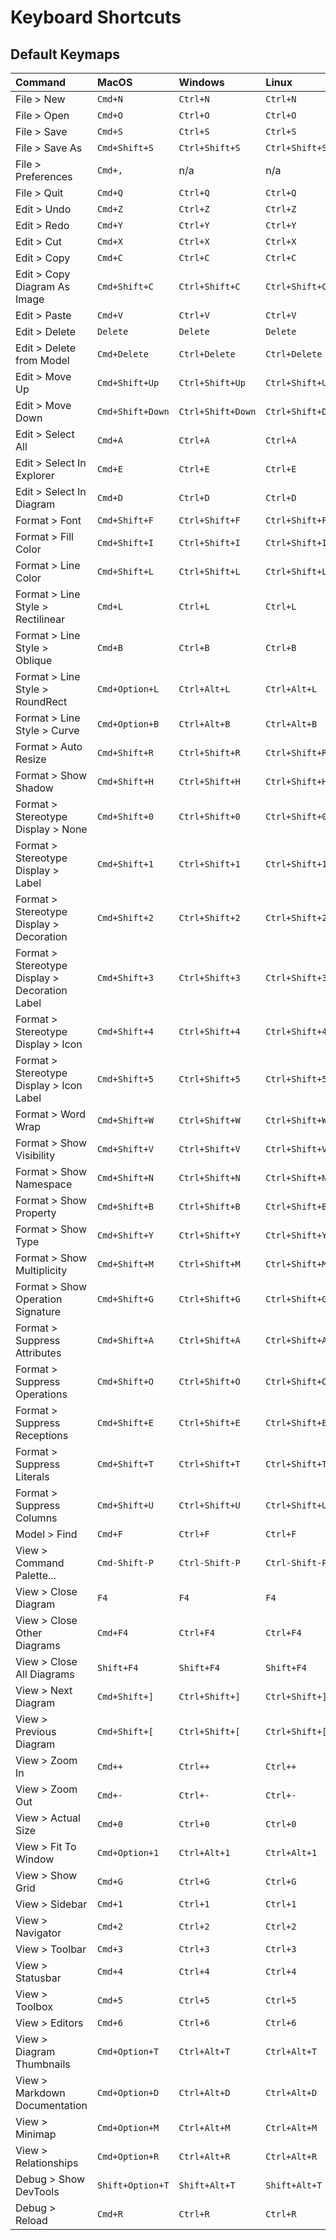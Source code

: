 # Keyboard Shortcuts

## Default Keymaps

| Command | MacOS | Windows | Linux |
| :--- | :--- | :--- | :--- |
| File &gt; New | `Cmd+N` | `Ctrl+N` | `Ctrl+N` |
| File &gt; Open | `Cmd+O` | `Ctrl+O` | `Ctrl+O` |
| File &gt; Save | `Cmd+S` | `Ctrl+S` | `Ctrl+S` |
| File &gt; Save As | `Cmd+Shift+S` | `Ctrl+Shift+S` | `Ctrl+Shift+S` |
| File &gt; Preferences | `Cmd+,` | n/a | n/a |
| File &gt; Quit | `Cmd+Q` | `Ctrl+Q` | `Ctrl+Q` |
| Edit &gt; Undo | `Cmd+Z` | `Ctrl+Z` | `Ctrl+Z` |
| Edit &gt; Redo | `Cmd+Y` | `Ctrl+Y` | `Ctrl+Y` |
| Edit &gt; Cut | `Cmd+X` | `Ctrl+X` | `Ctrl+X` |
| Edit &gt; Copy | `Cmd+C` | `Ctrl+C` | `Ctrl+C` |
| Edit &gt; Copy Diagram As Image | `Cmd+Shift+C` | `Ctrl+Shift+C` | `Ctrl+Shift+C` |
| Edit &gt; Paste | `Cmd+V` | `Ctrl+V` | `Ctrl+V` |
| Edit &gt; Delete | `Delete` | `Delete` | `Delete` |
| Edit &gt; Delete from Model | `Cmd+Delete` | `Ctrl+Delete` | `Ctrl+Delete` |
| Edit &gt; Move Up | `Cmd+Shift+Up` | `Ctrl+Shift+Up` | `Ctrl+Shift+Up` |
| Edit &gt; Move Down | `Cmd+Shift+Down` | `Ctrl+Shift+Down` | `Ctrl+Shift+Down` |
| Edit &gt; Select All | `Cmd+A` | `Ctrl+A` | `Ctrl+A` |
| Edit &gt; Select In Explorer | `Cmd+E` | `Ctrl+E` | `Ctrl+E` |
| Edit &gt; Select In Diagram | `Cmd+D` | `Ctrl+D` | `Ctrl+D` |
| Format &gt; Font | `Cmd+Shift+F` | `Ctrl+Shift+F` | `Ctrl+Shift+F` |
| Format &gt; Fill Color | `Cmd+Shift+I` | `Ctrl+Shift+I` | `Ctrl+Shift+I` |
| Format &gt; Line Color | `Cmd+Shift+L` | `Ctrl+Shift+L` | `Ctrl+Shift+L` |
| Format &gt; Line Style &gt; Rectilinear | `Cmd+L` | `Ctrl+L` | `Ctrl+L` |
| Format &gt; Line Style &gt; Oblique | `Cmd+B` | `Ctrl+B` | `Ctrl+B` |
| Format &gt; Line Style &gt; RoundRect | `Cmd+Option+L` | `Ctrl+Alt+L` | `Ctrl+Alt+L` |
| Format &gt; Line Style &gt; Curve | `Cmd+Option+B` | `Ctrl+Alt+B` | `Ctrl+Alt+B` |
| Format &gt; Auto Resize | `Cmd+Shift+R` | `Ctrl+Shift+R` | `Ctrl+Shift+R` |
| Format &gt; Show Shadow | `Cmd+Shift+H` | `Ctrl+Shift+H` | `Ctrl+Shift+H` |
| Format &gt; Stereotype Display &gt; None | `Cmd+Shift+0` | `Ctrl+Shift+0` | `Ctrl+Shift+0` |
| Format &gt; Stereotype Display &gt; Label | `Cmd+Shift+1` | `Ctrl+Shift+1` | `Ctrl+Shift+1` |
| Format &gt; Stereotype Display &gt; Decoration | `Cmd+Shift+2` | `Ctrl+Shift+2` | `Ctrl+Shift+2` |
| Format &gt; Stereotype Display &gt; Decoration Label | `Cmd+Shift+3` | `Ctrl+Shift+3` | `Ctrl+Shift+3` |
| Format &gt; Stereotype Display &gt; Icon | `Cmd+Shift+4` | `Ctrl+Shift+4` | `Ctrl+Shift+4` |
| Format &gt; Stereotype Display &gt; Icon Label | `Cmd+Shift+5` | `Ctrl+Shift+5` | `Ctrl+Shift+5` |
| Format &gt; Word Wrap | `Cmd+Shift+W` | `Ctrl+Shift+W` | `Ctrl+Shift+W` |
| Format &gt; Show Visibility | `Cmd+Shift+V` | `Ctrl+Shift+V` | `Ctrl+Shift+V` |
| Format &gt; Show Namespace | `Cmd+Shift+N` | `Ctrl+Shift+N` | `Ctrl+Shift+N` |
| Format &gt; Show Property | `Cmd+Shift+B` | `Ctrl+Shift+B` | `Ctrl+Shift+B` |
| Format &gt; Show Type | `Cmd+Shift+Y` | `Ctrl+Shift+Y` | `Ctrl+Shift+Y` |
| Format &gt; Show Multiplicity | `Cmd+Shift+M` | `Ctrl+Shift+M` | `Ctrl+Shift+M` |
| Format &gt; Show Operation Signature | `Cmd+Shift+G` | `Ctrl+Shift+G` | `Ctrl+Shift+G` |
| Format &gt; Suppress Attributes | `Cmd+Shift+A` | `Ctrl+Shift+A` | `Ctrl+Shift+A` |
| Format &gt; Suppress Operations | `Cmd+Shift+O` | `Ctrl+Shift+O` | `Ctrl+Shift+O` |
| Format &gt; Suppress Receptions | `Cmd+Shift+E` | `Ctrl+Shift+E` | `Ctrl+Shift+E` |
| Format &gt; Suppress Literals | `Cmd+Shift+T` | `Ctrl+Shift+T` | `Ctrl+Shift+T` |
| Format &gt; Suppress Columns | `Cmd+Shift+U` | `Ctrl+Shift+U` | `Ctrl+Shift+U` |
| Model &gt; Find | `Cmd+F` | `Ctrl+F` | `Ctrl+F` |
| View &gt; Command Palette... | `Cmd-Shift-P` | `Ctrl-Shift-P` | `Ctrl-Shift-P` |
| View &gt; Close Diagram | `F4` | `F4` | `F4` |
| View &gt; Close Other Diagrams | `Cmd+F4` | `Ctrl+F4` | `Ctrl+F4` |
| View &gt; Close All Diagrams | `Shift+F4` | `Shift+F4` | `Shift+F4` |
| View &gt; Next Diagram | `Cmd+Shift+]` | `Ctrl+Shift+]` | `Ctrl+Shift+]` |
| View &gt; Previous Diagram | `Cmd+Shift+[` | `Ctrl+Shift+[` | `Ctrl+Shift+[` |
| View &gt; Zoom In | `Cmd++` | `Ctrl++` | `Ctrl++` |
| View &gt; Zoom Out | `Cmd+-` | `Ctrl+-` | `Ctrl+-` |
| View &gt; Actual Size | `Cmd+0` | `Ctrl+0` | `Ctrl+0` |
| View &gt; Fit To Window | `Cmd+Option+1` | `Ctrl+Alt+1` | `Ctrl+Alt+1` |
| View &gt; Show Grid | `Cmd+G` | `Ctrl+G` | `Ctrl+G` |
| View &gt; Sidebar | `Cmd+1` | `Ctrl+1` | `Ctrl+1` |
| View &gt; Navigator | `Cmd+2` | `Ctrl+2` | `Ctrl+2` |
| View &gt; Toolbar | `Cmd+3` | `Ctrl+3` | `Ctrl+3` |
| View &gt; Statusbar | `Cmd+4` | `Ctrl+4` | `Ctrl+4` |
| View &gt; Toolbox | `Cmd+5` | `Ctrl+5` | `Ctrl+5` |
| View &gt; Editors | `Cmd+6` | `Ctrl+6` | `Ctrl+6` |
| View &gt; Diagram Thumbnails | `Cmd+Option+T` | `Ctrl+Alt+T` | `Ctrl+Alt+T` |
| View &gt; Markdown Documentation | `Cmd+Option+D` | `Ctrl+Alt+D` | `Ctrl+Alt+D` |
| View &gt; Minimap | `Cmd+Option+M` | `Ctrl+Alt+M` | `Ctrl+Alt+M` |
| View &gt; Relationships | `Cmd+Option+R` | `Ctrl+Alt+R` | `Ctrl+Alt+R` |
| Debug &gt; Show DevTools | `Shift+Option+T` | `Shift+Alt+T` | `Shift+Alt+T` |
| Debug &gt; Reload | `Cmd+R` | `Ctrl+R` | `Ctrl+R` |



